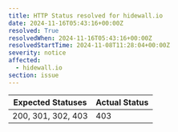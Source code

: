 ```yaml
---
title: HTTP Status resolved for hidewall.io
date: 2024-11-16T05:43:16+00:00Z
resolved: True
resolvedWhen: 2024-11-16T05:43:16+00:00Z
resolvedStartTime: 2024-11-08T11:28:04+00:00Z
severity: notice
affected:
  - hidewall.io
section: issue
---
```


| Expected Statuses | Actual Status  |
|-------------------|----------------|
| 200, 301, 302, 403 | 403 |
